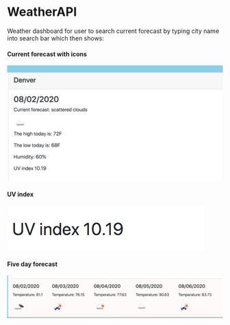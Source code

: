 # WeatherAPI
Weather dashboard for user to search current forecast by typing city name into search bar which then shows:

#### Current forecast with icons
![](assets/currentForecast.png)

#### UV index
![](assets/uvIndex.png)

#### Five day forecast
![](assets/fiveDay.png)


